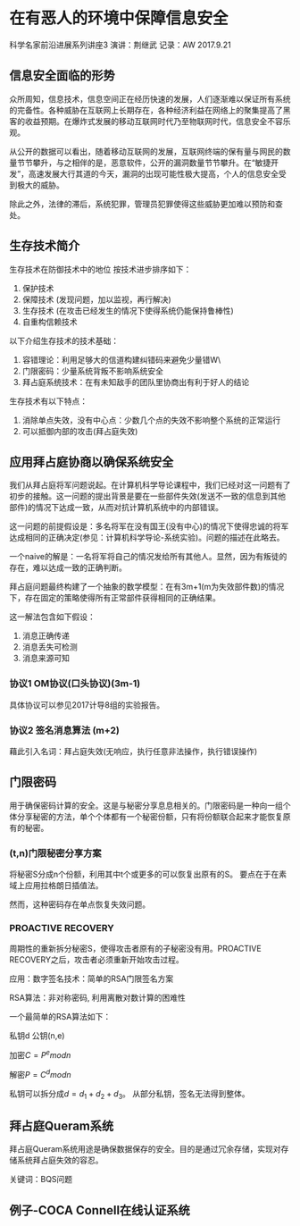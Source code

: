 # 在有恶人的环境中保障信息安全

科学名家前沿进展系列讲座3 
演讲：荆继武
记录：AW
2017.9.21

## 信息安全面临的形势

众所周知，信息技术，信息空间正在经历快速的发展，人们逐渐难以保证所有系统的完备性。各种威胁在互联网上长期存在，各种经济利益在网络上的聚集提高了黑客的收益预期。在爆炸式发展的移动互联网时代乃至物联网时代，信息安全不容乐观。

从公开的数据可以看出，随着移动互联网的发展，互联网终端的保有量与网民的数量节节攀升，与之相伴的是，恶意软件，公开的漏洞数量节节攀升。在“敏捷开发”，高速发展大行其道的今天，漏洞的出现可能性极大提高，个人的信息安全受到极大的威胁。

除此之外，法律的滞后，系统犯罪，管理员犯罪使得这些威胁更加难以预防和查处。

## 生存技术简介

生存技术在防御技术中的地位
按技术进步排序如下：

1. 保护技术
1. 保障技术 (发现问题，加以监视，再行解决)
1. 生存技术 (在攻击已经发生的情况下使得系统仍能保持鲁棒性)
1. 自重构信赖技术

以下介绍生存技术的技术基础：

1. 容错理论：利用足够大的信道构建纠错码来避免少量错W\
1. 门限密码：少量系统背叛不影响系统安全
1. 拜占庭系统技术：在有未知敌手的团队里协商出有利于好人的结论

生存技术有以下特点：

1. 消除单点失效，没有中心点：少数几个点的失效不影响整个系统的正常运行
1. 可以抵御内部的攻击(拜占庭失效)

## 应用拜占庭协商以确保系统安全

我们从拜占庭将军问题说起。在计算机科学导论课程中，我们已经对这一问题有了初步的接触。这一问题的提出背景是要在一些部件失效(发送不一致的信息到其他部件)的情况下达成一致，从而对抗计算机系统中的内部错误。

这一问题的前提假设是：多名将军在没有国王(没有中心)的情况下使得忠诚的将军达成相同的正确决定(参见：计算机科学导论-系统实验)。问题的描述在此略去。

一个naive的解是：一名将军将自己的情况发给所有其他人。显然，因为有叛徒的存在，难以达成一致的正确判断。

拜占庭问题最终构建了一个抽象的数学模型：在有3m+1(m为失效部件数)的情况下，存在固定的策略使得所有正常部件获得相同的正确结果。

这一解法包含如下假设：
1. 消息正确传递
1. 消息丢失可检测
1. 消息来源可知

### 协议1 OM协议(口头协议)(3m-1)

具体协议可以参见2017计导8组的实验报告。

### 协议2 签名消息算法 (m+2) 

藉此引入名词：拜占庭失效(无响应，执行任意非法操作，执行错误操作)

## 门限密码

用于确保密码计算的安全。这是与秘密分享息息相关的。门限密码是一种向一组个体分享秘密的方法，单个个体都有一个秘密份额，只有将份额联合起来才能恢复原有的秘密。

### (t,n)门限秘密分享方案

将秘密S分成n个份额，利用其中t个或更多的可以恢复出原有的S。 要点在于在素域上应用拉格朗日插值法。

然而，这种密码存在单点恢复失效问题。

### PROACTIVE RECOVERY

周期性的重新拆分秘密S，使得攻击者原有的子秘密没有用。PROACTIVE RECOVERY之后，攻击者必须重新开始攻击过程。

应用：数字签名技术：简单的RSA门限签名方案

RSA算法：非对称密码, 利用离散对数计算的困难性

一个最简单的RSA算法如下：

私钥d 公钥(n,e)

加密$C=P^e mod n$

解密$P=C^d mod n$

私钥可以拆分成$d=d_1+d_2+d_3$。 从部分私钥，签名无法得到整体。

## 拜占庭Queram系统

拜占庭Queram系统用途是确保数据保存的安全。目的是通过冗余存储，实现对存储系统拜占庭失效的容忍。

<!-- 一个queram系统是一组服务器的集合q，任意两者交集不为空。Q是全体集合。 b是失效的服务器集合，B是失效全体集合。 -->

关键词：BQS问题

## 例子-COCA Connell在线认证系统

<!-- 如何制造一个系统来应用以上的技术？ -->

